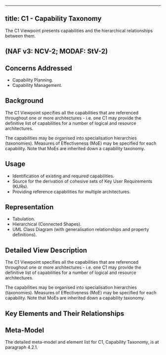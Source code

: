 ---
title: C1 - Capability Taxonomy
----

The C1 Viewpoint presents capabilities and the hierarchical relationships
between them.

## (NAF v3: NCV-2; MODAF: StV-2)

## Concerns Addressed

* Capability Planning.
* Capability Management.

## Background


The C1 Viewpoint specifies all the capabilities that are referenced throughout
one or more architectures - i.e. one C1 may provide the definitive list of
capabilities for a number of logical and resource architectures.

The capabilities may be organised into specialisation hierarchies (taxonomies).
Measures of Effectiveness (MoE) may be specified for each capability.  Note that
MoEs are inherited down a capability taxonomy.

## Usage

* Identification of existing and required capabilities.
* Source for the derivation of cohesive sets of Key User Requirements (KURs).
* Providing reference capabilities for multiple architectures.

## Representation


* Tabulation.
* Hierarchical (Connected Shapes).
* UML Class Diagram (with generalisation relationships and property definitions).

## Detailed View Description

The C1 Viewpoint specifies all the capabilities that are referenced throughout
one or more architectures - i.e. one C1 may provide the definitive list of
capabilities for a number of logical and resource architectures.

The capabilities may be organised into specialisation hierarchies (taxonomies).
Measures of Effectiveness (MoE) may be specified for each capability.  Note that
MoEs are inherited down a capability taxonomy.

## Key Elements and Their Relationships


## Meta-Model

The detailed meta-model and element list for C1, Capability Taxonomy, is at
paragraph 4.2.1.
